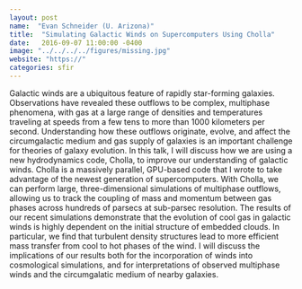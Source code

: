 ```yaml
---
layout: post
name:  "Evan Schneider (U. Arizona)"
title:  "Simulating Galactic Winds on Supercomputers Using Cholla"
date:   2016-09-07 11:00:00 -0400
image: "../../../../figures/missing.jpg"
website: "https://"
categories: sfir
---
```


Galactic winds are a ubiquitous feature of rapidly star-forming 
galaxies. Observations have revealed these outflows to be complex, 
multiphase phenomena, with gas at a large range of densities and 
temperatures traveling at speeds from a few tens to more than 1000 
kilometers per second. Understanding how these outflows originate, 
evolve, and affect the circumgalactic medium and gas supply of galaxies 
is an important challenge for theories of galaxy evolution. In this 
talk, I will discuss how we are using a new hydrodynamics code, Cholla, 
to improve our understanding of galactic winds. Cholla is a massively 
parallel, GPU-based code that I wrote to take advantage of the newest 
generation of supercomputers. With Cholla, we can perform large, 
three-dimensional simulations of multiphase outflows, allowing us to 
track the coupling of mass and momentum between gas phases across 
hundreds of parsecs at sub-parsec resolution. The results of our recent 
simulations demonstrate that the evolution of cool gas in galactic 
winds is highly dependent on the initial structure of embedded clouds. 
In particular, we find that turbulent density structures lead to more 
efficient mass transfer from cool to hot phases of the wind. I will 
discuss the implications of our results both for the incorporation of 
winds into cosmological simulations, and for interpretations of 
observed multiphase winds and the circumgalatic medium of nearby 
galaxies.
